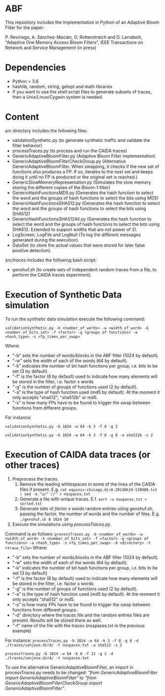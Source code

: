 # ABF

This repository includes the implementation in Python of an Adaptive Bloom Filter for the paper:

P. Reviriego, A. Sánchez-Macián, O. Rottenstreich and D. Larrabeiti, "Adaptive One Memory Access Bloom Filters", IEEE Transactions on Network and Service Management (in press)

# Dependencies
- Python > 3.6
- hashlib, random, string, getopt and math libraries
- If you want to use the shell script files to generate subsets of traces, then a Unix/Linux/Cygwin system is needed.

# Content
*src* directory includes the following files:
- validationSynthetic.py (to generate synthetic traffic and validate the filter behavior)
- processTraces.py (to process and run the CAIDA traces)
- GenericAdaptiveBloomFilter.py (Adaptive Bloom Filter implementation)
- GenericAdaptiveBloomFilterCheckGroup.py (Alternative GenericAdaptiveBloomFilter. When swapping, it checks if the new set of functions also produces a FP. If so, iterates to the next set and keeps doing it until no FP is produced or the original set is reached.)
- GenericSlowMemoryRepresentation.py (Simulates the slow memory storing the different copies of the Bloom-1 filter)
- GenericHashFunctionsMD5.py (Generates the hash function to select the word and the groups of hash functions to select the bits using MD5)
- GenericHashFunctionsSHA512.py (Generates the hash function to select the word and the groups of hash functions to select the bits using SHA512)
- GenericHashFunctionsSHA512All.py (Generates the hash function to select the word and the groups of hash functions to select the bits using SHA512. Extended to support widths that are not power of 2).
- LogScreen, LogFile and LogNull (To log the different messages generated during the execution).
- DataSet (to store the actual values that were stored for later false positive detection).

*src/traces* includes the following bash script:
- genshuf.sh (to create sets of independent random traces from a file, to perform the CAIDA traces experiment).

# Execution of Synthetic Data simulation
To run the synthetic data simulation execute the following command:

`validationSynthetic.py -b <number_of_words> -w <width_of_word> -k <number_of_bits_set> -f <factor> -g <groups of functions> -a <hash_type> -s <fp_times_per_swap>`

Where:
* "-b" sets the number of words/blocks in the ABF filter (1024 by default).
* "-w" sets the width of each of the words (64 by default).
* "-k" indicates the number of bit hash functions per group, i.e. bits to be set (3 by default)
* "-f" is the factor (8 by default) used to indicate how many elements will be stored in the filter, i.e. factor x words
* "-g" is the number of groups of functions used (2 by default).
* "-a" is the type of hash function used (md5 by default). At the moment it only accepts "sha512", "sha512b" or md5.
* "-s" is how many FPs have to be found to trigger the swap between functions from different groups.

For instance:

`validationSynthetic.py -b 1024 -w 64 -k 3 -f 8 -g 2`

`validationSynthetic.py -b 1024 -w 64 -k 3 -f 8 -g 8 -a sha512b -s 2`

# Execution of CAIDA data traces (or other traces)
1. Preprocess the traces.
    1. Remove the leading whitespaces in some of the lines of the CAIDA files if present. E.g. `cat equinix-chicago.dirA.20140619-130900.txt | sed -e "s/^ //" > nospaces.txt`
    1. Generate a file with unique traces. E.f. `sort -u nospaces.txt > sorted.txt`
    1. Generate sets of *factor x words* random entries using genshuf.sh, passing the factor, the number of words and the number of files. E.g. `./genshuf.sh 8 1024 10`
1. Execute the simulations using *processTraces.py*.

Command is as follows:
`processTraces.py -b <number_of_words> -w <width_of_word> -k <number_of_bits_set> -f <factor> -g <groups of functions> -a <hash_type> -s <fp_times_per_swap> -d <directory> -t <trace_file>`
Where:
* "-b" sets the number of words/blocks in the ABF filter (1024 by default).
* "-w" sets the width of each of the words (64 by default).
* "-k" indicates the number of bit hash functions per group, i.e. bits to be set (3 by default)
* "-f" is the factor (8 by default) used to indicate how many elements will be stored in the filter, i.e. factor x words
* "-g" is the number of groups of functions used (2 by default).
* "-a" is the type of hash function used (md5 by default). At the moment it only accepts "sha512" or md5.
* "-s" is how many FPs have to be found to trigger the swap between functions from different groups.
* "-d" directory where the traces file and the random entries files are present. Results will be stored there as well.
* "-f" name of the file with the traces (nospaces.txt in the previous example) 

For instance:
`processTraces.py -b 1024 -w 64 -k 3 -f 8 -g 8 -d ./traces/sanjose.dirA/ -t nospaces.txt -a sha512 -s 2`

`processTraces.py -b 1024 -w 64 -k 6 -f 12 -g 2 -d ./traces/sanjose.dirA/ -t nospaces.txt`

To use the alternative GenericAdaptiveBloomFilter, an import in processTraces.py needs to be changed: *"from GenericAdaptiveBloomFilter import GenericAdaptiveBloomFilter"* to *"from GenericAdaptiveBloomFilterCheckGroup import GenericAdaptiveBloomFilter"*.
